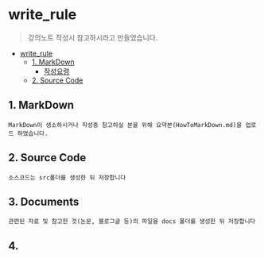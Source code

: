# write_rule
> 강의노트 작성시 참고하시라고 만들었습니다.

* [write_rule](https://github.com/df-AI/BigAlMot_01/tree/master/write_rule#write_rule)
  * [1. MarkDown](https://github.com/df-AI/BigAlMot_01/tree/master/write_rule#1-markdown)
    * [작성요령](./HowToMarkDown.md) 
  * [2. Source Code](https://github.com/df-AI/BigAlMot_01/tree/master/write_rule#2-source-code)


## 1. MarkDown
```MarkDown이 생소하시거나 작성중 참고하실 분을 위해 요약본(HowToMarkDown.md)을 업로드 하였습니다.```

## 2. Source Code
```소스코드는 src폴더를 생성한 뒤 저장합니다```

## 3. Documents
```관련된 자료 및 참고한 것(논문, 블로그글 등)의 파일을 docs 폴더를 생성한 뒤 저장합니다```

## 4. 
